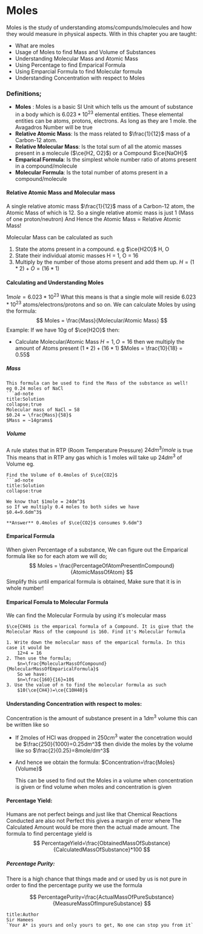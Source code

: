 # Moles
Moles is the study of understanding atoms/compunds/molecules and how they would measure in physical aspects.
With in this chapter you are taught:
- What are moles
- Usage of Moles to find Mass and Volume of Substances
- Understanding Molecular Mass and Atomic Mass
- Using Percentage to find Emparical Formula
- Using Emparcial Formula to find Molecular formula
- Understanding Concentration with respect to Moles

### Definitions;
- **Moles** : Moles is a basic SI Unit which tells us the amount of substance in a body which is $6.023 * 10^{{23}}$ elemental entities. These elemental entities can be atoms, protons, electrons. As long as they are 1 mole. the Avagadros Number will be true
- **Relative Atomic Mass**: Is the mass related to $\frac{1}{12}$ mass of a Carbon-12 atom. 
- **Relative Molecular Mass**: Is the total sum of all the atomic masses present in a molecule ($\ce{H2, O2}$) or a Compound $\ce{NaOH}$
- **Emparical Formula**: Is the simplest whole number ratio of atoms present in a compound/molecule
- **Molecular Formula**: Is the total number of atoms present in a compound/molecule

#### Relative Atomic Mass and Molecular mass
A single relative atomic mass $\frac{1}{12}$ mass of a Carbon-12 atom, the Atomic Mass of which is 12. So a single relative atomic mass is just 1 (Mass of one proton/neutron)
And Hence the Atomic Mass = Relative Atomic Mass!

Molecular Mass can be calculated as such
1. State the atoms present in a compound. e.g $\ce{H2O}$
	H, O
2. State their individual atomic masses
	H = 1, O = 16
3. Multiply by the number of those atoms present and add them up.
	$H = (1 *2) + O=(16*1)$

#### Calculating and Understanding Moles
$1mole = 6.023*10^{{23}}$
What this means is that a single mole will reside $6.023*10^{{23}}$ atoms/electrons/protons and so on. We can calculate Moles by using the formula:
$$
Moles = \frac{Mass}{Molecular/Atomic Mass}
$$
Example:
If we have 10g of $\ce{H2O}$ then:
- Calculate Molecular/Atomic Mass
$H = 1, O = 16$ then we multiply the amount of Atoms present $(1*2)+(16*1)$
$Moles = \frac{10}{18} = 0.55$

##### Mass
````ad-question
This formula can be used to find the Mass of the substance as well!
eg 0.24 moles of NaCl
```ad-note
title:Solution
collapse;true
Molecular mass of NaCl = 58
$0.24 = \frac{Mass}{58}$
$Mass = ~14grams$
````
##### Volume
A rule states that in RTP (Room Temperature Pressure) $24dm^3/mole$ is true
This means that in RTP any gas which is 1 moles will take up $24dm^3$ of Volume
eg.
````ad-question
Find the Volume of 0.4moles of $\ce{CO2}$
```ad-note
title:Solution
collapse:true

We know that $1mole = 24dm^3$
so If we multiply 0.4 moles to both sides we have
$0.4=9.6dm^3$

**Answer** 0.4moles of $\ce{CO2}$ consumes 9.6dm^3
````

#### Emparical Formula
When given Percentage of a substance, We can figure out the Emparical formula like so for each atom we will do;
$$
Moles = \frac{PercentageOfAtomPresentInCompound}{AtomicMassOfAtom}
$$
Simplify this until emparical formula is obtained, Make sure that it is in whole number!

#### Emparical Fomula to Molecular Formula
We can find the Molecular Formula by using it's molecular mass
````ad-question
$\ce{CH4$ is the emparical formula of a Compound. It is give that the Molecular Mass of the compound is 160. Find it's Molecular formula

1. Write down the molecular mass of the emparical formula. In this case it would be
	12+4 = 16
2. Then use the formula;
	$n=\frac{MolecularMassOfCompound}{MolecularMassOfEmparicalFormula}$
	So we have:
	$n=\frac{160}{16}=10$
3. Use the value of n to find the molecular formula as such
	$10(\ce{CH4})=\ce{C10H40}$
````

#### Understanding Concentration with respect to moles:
Concentration is the amount of substance present in a $1dm^3$ volume this can be written like so
- If 2moles of HCl was dropped in $250cm^3$ water the concetration would be
	$\frac{250}{1000}=0.25dm^3$
	then divide the moles by the volume like so
	$\frac{2}{0.25}=8mole/dm^3$
- And hence we obtain the formula:
	$Concentration=\frac{Moles}{Volume}$
	
	This can be used to find out the Moles in a volume when concentration is given or find volume when moles and concentration is given
	
#### Percentage Yield:
Humans are not perfect beings and just like that Chemical Reactions Conducted are also not Perfect this gives a margin of error where The Calculated Amount would be more then the actual made amount. The formula to find percentage yield is 
$$
PercentageYield=\frac{ObtainedMassOfSubstance}{CalculatedMassOfSubstance}*100
$$

##### Percentage Purity:
There is a high chance that things made and or used by us is not pure in order to find the percentage purity  we use the formula

$$
PercentagePurity=\frac{ActualMassOfPureSubstance}{MeasureMassOfImpureSubstance}
$$

```ad-note
title:Author
Sir Hamees
`Your A* is yours and only yours to get, No one can stop you from it`